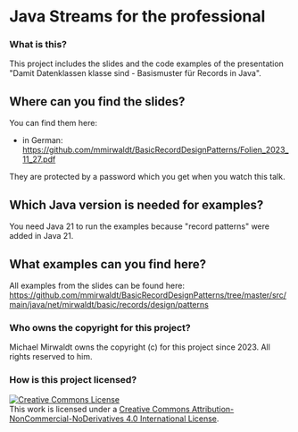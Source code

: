 # Java Streams for the professional

### What is this?

This project includes the slides and the code examples of the presentation "Damit Datenklassen klasse sind -
Basismuster für Records in Java".

## Where can you find the slides?

You can find them here:

* in German: https://github.com/mmirwaldt/BasicRecordDesignPatterns/Folien_2023_11_27.pdf

They are protected by a password which you get when you watch this talk.

## Which Java version is needed for examples?

You need Java 21 to run the examples because "record patterns" were added in Java 21.

## What examples can you find here?

All examples from the slides can be found here:
https://github.com/mmirwaldt/BasicRecordDesignPatterns/tree/master/src/main/java/net/mirwaldt/basic/records/design/patterns

### Who owns the copyright for this project?

Michael Mirwaldt owns the copyright (c) for this project since 2023. All rights reserved to him.

### How is this project licensed?

<a rel="license" href="http://creativecommons.org/licenses/by-nc-nd/4.0/"><img alt="Creative Commons License" style="border-width:0" src="https://i.creativecommons.org/l/by-nc-nd/4.0/88x31.png" /></a><br />
This work is licensed under a <a rel="license" href="http://creativecommons.org/licenses/by-nc-nd/4.0/">Creative Commons
Attribution-NonCommercial-NoDerivatives 4.0 International License</a>.
